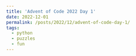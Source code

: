 ```yaml
---
title: 'Advent of Code 2022 Day 1'
date: 2022-12-01
permalink: /posts/2022/12/advent-of-code-day-1/
tags:
  - python
  - puzzles
  - fun
---
```


